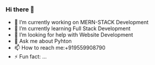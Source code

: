 ### Hi there 👋

- 🔭 I’m currently working on MERN-STACK Development
- 🌱 I’m currently learning Full Stack Development
- 🤔 I’m looking for help with Website Development
- 💬 Ask me about Pyhton
- 📫 How to reach me:+919559908790
- ⚡ Fun fact: ...
